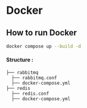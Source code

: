 # Docker

## How to run Docker
```bash
docker compose up --build -d
```

#### Structure :
```
├── rabbitmq
  ├── rabbitmq.conf
  ├── docker-compose.yml
├── redis
  ├── redis.conf
  ├── docker-compose.yml
```
